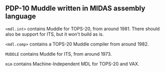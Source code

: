 ## PDP-10 Muddle written in MIDAS assembly language

`<mdl.int>` contains Muddle for TOPS-20, from around 1981.
There should also be support for ITS, but it won't build as is.

`<mdl.comp>` contains a TOPS-20 Muddle compiler from around 1982.

`MUDDLE` contains Muddle for ITS, from around 1973.

`mim` contains Machine-Independent MDL for TOPS-20 and VAX.
